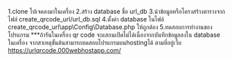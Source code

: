1.clone โปเจคลงมาในเครื่อง 
2.สร้าง database ชื่อ url_db
3.นำข้อมูลหรือโครงสร้างตารางจากไฟล์ create_qrcode_url/url_db.sql
4.ตั้งค่า database ในไฟล์ create_qrcode_url\app\Config\Database.php ให้ถูกต้อง
5.ทดสอบการทำงานของโปรแกรม
***ถ้ารันในเครื่อง qr code จะแสกนเปิดไม่ได้เนื่องจากบันทึกข้อมูลลงใน database ในเครื่อง 
จากสาเหตุขั้นต้นสามารถทดสอบโปรแกรมบนhostingได้ ตามที่อยู่เว็บ  https://urlqrcode.000webhostapp.com/